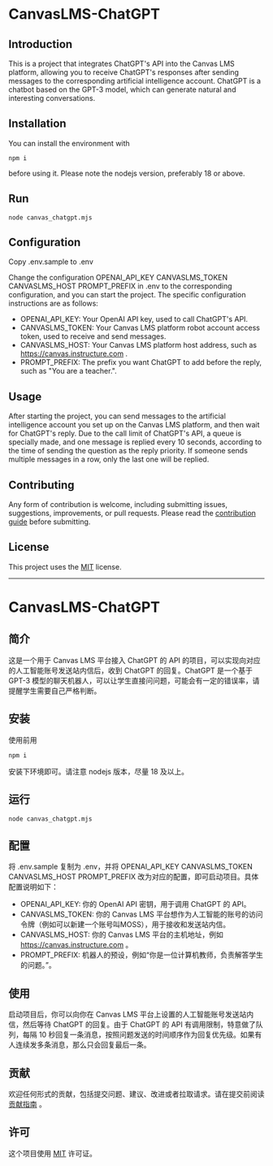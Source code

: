 # CanvasLMS-ChatGPT

## Introduction

This is a project that integrates ChatGPT's API into the Canvas LMS platform, allowing you to receive ChatGPT's responses after sending messages to the corresponding artificial intelligence account. ChatGPT is a chatbot based on the GPT-3 model, which can generate natural and interesting conversations.

## Installation

You can install the environment with

```nodejs
npm i
```

before using it. Please note the nodejs version, preferably 18 or above.

## Run

```shell
node canvas_chatgpt.mjs
```

## Configuration

Copy .env.sample to .env

Change the configuration OPENAI_API_KEY CANVASLMS_TOKEN CANVASLMS_HOST PROMPT_PREFIX in .env to the corresponding configuration, and you can start the project. The specific configuration instructions are as follows:

- OPENAI_API_KEY: Your OpenAI API key, used to call ChatGPT's API.
- CANVASLMS_TOKEN: Your Canvas LMS platform robot account access token, used to receive and send messages.
- CANVASLMS_HOST: Your Canvas LMS platform host address, such as https://canvas.instructure.com .
- PROMPT_PREFIX: The prefix you want ChatGPT to add before the reply, such as "You are a teacher.".

## Usage

After starting the project, you can send messages to the artificial intelligence account you set up on the Canvas LMS platform, and then wait for ChatGPT's reply. Due to the call limit of ChatGPT's API, a queue is specially made, and one message is replied every 10 seconds, according to the time of sending the question as the reply priority. If someone sends multiple messages in a row, only the last one will be replied.

## Contributing

Any form of contribution is welcome, including submitting issues, suggestions, improvements, or pull requests. Please read the [contribution guide](CONTRIBUTING.md) before submitting.

## License

This project uses the [MIT](LICENSE) license.

---

# CanvasLMS-ChatGPT

## 简介

这是一个用于 Canvas LMS 平台接入 ChatGPT 的 API 的项目，可以实现向对应的人工智能账号发送站内信后，收到 ChatGPT 的回复。ChatGPT 是一个基于 GPT-3 模型的聊天机器人，可以让学生直接问问题，可能会有一定的错误率，请提醒学生需要自己严格判断。

## 安装

使用前用

```nodejs
npm i
```

安装下环境即可。请注意 nodejs 版本，尽量 18 及以上。

## 运行

```shell
node canvas_chatgpt.mjs
```

## 配置

将 .env.sample 复制为 .env，并将 OPENAI_API_KEY CANVASLMS_TOKEN CANVASLMS_HOST PROMPT_PREFIX 改为对应的配置，即可启动项目。具体配置说明如下：

- OPENAI_API_KEY: 你的 OpenAI API 密钥，用于调用 ChatGPT 的 API。
- CANVASLMS_TOKEN: 你的 Canvas LMS 平台想作为人工智能的账号的访问令牌（例如可以新建一个账号叫MOSS），用于接收和发送站内信。
- CANVASLMS_HOST: 你的 Canvas LMS 平台的主机地址，例如 https://canvas.instructure.com 。
- PROMPT_PREFIX: 机器人的预设，例如“你是一位计算机教师，负责解答学生的问题。”。

## 使用

启动项目后，你可以向你在 Canvas LMS 平台上设置的人工智能账号发送站内信，然后等待 ChatGPT 的回复。由于 ChatGPT 的 API 有调用限制，特意做了队列，每隔 10 秒回复一条消息，按照问题发送的时间顺序作为回复优先级。如果有人连续发多条消息，那么只会回复最后一条。

## 贡献

欢迎任何形式的贡献，包括提交问题、建议、改进或者拉取请求。请在提交前阅读 [贡献指南](CONTRIBUTING.md) 。

## 许可

这个项目使用 [MIT](LICENSE) 许可证。
